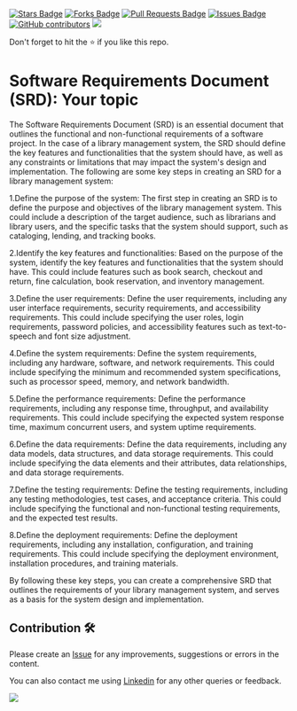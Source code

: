 <a href="https://github.com/drshahizan/software-engineering/stargazers"><img src="https://img.shields.io/github/stars/drshahizan/software-engineering" alt="Stars Badge"/></a>
<a href="https://github.com/drshahizan/software-engineering/network/members"><img src="https://img.shields.io/github/forks/drshahizan/software-engineering" alt="Forks Badge"/></a>
<a href="https://github.com/drshahizan/software-engineering/pulls"><img src="https://img.shields.io/github/issues-pr/drshahizan/software-engineering" alt="Pull Requests Badge"/></a>
<a href="https://github.com/drshahizan/software-engineering"><img src="https://img.shields.io/github/issues/drshahizan/software-engineering" alt="Issues Badge"/></a>
<a href="https://github.com/drshahizan/software-engineering/graphs/contributors"><img alt="GitHub contributors" src="https://img.shields.io/github/contributors/drshahizan/software-engineering?color=2b9348"></a>
![](https://visitor-badge.glitch.me/badge?page_id=drshahizan/software-engineering)

Don't forget to hit the :star: if you like this repo.

# Software Requirements Document (SRD): Your topic

The Software Requirements Document (SRD) is an essential document that outlines the functional and non-functional requirements of a software project. In the case of a library management system, the SRD should define the key features and functionalities that the system should have, as well as any constraints or limitations that may impact the system's design and implementation. The following are some key steps in creating an SRD for a library management system:

1.Define the purpose of the system: The first step in creating an SRD is to define the purpose and objectives of the library management system. This could include a description of the target audience, such as librarians and library users, and the specific tasks that the system should support, such as cataloging, lending, and tracking books.

2.Identify the key features and functionalities: Based on the purpose of the system, identify the key features and functionalities that the system should have. This could include features such as book search, checkout and return, fine calculation, book reservation, and inventory management.

3.Define the user requirements: Define the user requirements, including any user interface requirements, security requirements, and accessibility requirements. This could include specifying the user roles, login requirements, password policies, and accessibility features such as text-to-speech and font size adjustment.

4.Define the system requirements: Define the system requirements, including any hardware, software, and network requirements. This could include specifying the minimum and recommended system specifications, such as processor speed, memory, and network bandwidth.

5.Define the performance requirements: Define the performance requirements, including any response time, throughput, and availability requirements. This could include specifying the expected system response time, maximum concurrent users, and system uptime requirements.

6.Define the data requirements: Define the data requirements, including any data models, data structures, and data storage requirements. This could include specifying the data elements and their attributes, data relationships, and data storage requirements.

7.Define the testing requirements: Define the testing requirements, including any testing methodologies, test cases, and acceptance criteria. This could include specifying the functional and non-functional testing requirements, and the expected test results.

8.Define the deployment requirements: Define the deployment requirements, including any installation, configuration, and training requirements. This could include specifying the deployment environment, installation procedures, and training materials.

By following these key steps, you can create a comprehensive SRD that outlines the requirements of your library management system, and serves as a basis for the system design and implementation.

## Contribution 🛠️
Please create an [Issue](https://github.com/drshahizan/software-engineering/issues) for any improvements, suggestions or errors in the content.

You can also contact me using [Linkedin](https://www.linkedin.com/in/drshahizan/) for any other queries or feedback.

![](https://visitor-badge.glitch.me/badge?page_id=drshahizan)



